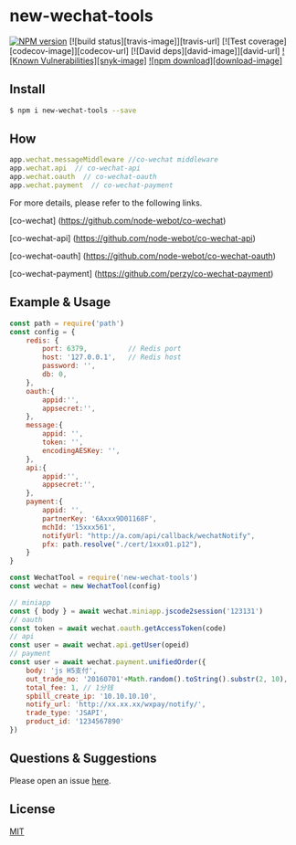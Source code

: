 # new-wechat-tools

[![NPM version][npm-image]][npm-url]
[![build status][travis-image]][travis-url]
[![Test coverage][codecov-image]][codecov-url]
[![David deps][david-image]][david-url]
[![Known Vulnerabilities][snyk-image]][snyk-url]
[![npm download][download-image]][download-url]

[npm-image]: https://img.shields.io/npm/v/new-wechat-tools.svg?style=flat-square
[npm-url]: https://npmjs.org/package/new-wechat-tools
[snyk-url]: https://snyk.io/test/npm/new-wechat-tools
[download-url]: https://npmjs.org/package/new-wechat-tools

<!--
Description here.
-->

## Install

```bash
$ npm i new-wechat-tools --save
```

## How

```js
app.wechat.messageMiddleware //co-wechat middleware
app.wechat.api  // co-wechat-api
app.wechat.oauth  // co-wechat-oauth
app.wechat.payment  // co-wechat-payment
```

For more details, please refer to the following links.

[co-wechat] (https://github.com/node-webot/co-wechat)

[co-wechat-api] (https://github.com/node-webot/co-wechat-api)

[co-wechat-oauth] (https://github.com/node-webot/co-wechat-oauth)

[co-wechat-payment] (https://github.com/perzy/co-wechat-payment)

## Example & Usage

```js
const path = require('path')
const config = {
    redis: {
        port: 6379,          // Redis port
        host: '127.0.0.1',   // Redis host
        password: '',
        db: 0,
    },
    oauth:{
        appid:'', 
        appsecret:'',
    },
    message:{
        appid: '',
        token: '',
        encodingAESKey: '',
    },
    api:{
        appid:'', 
        appsecret:'',
    },
    payment:{
        appid: '',
        partnerKey: '6Axxx9D01168F',
        mchId: '15xxx561',
        notifyUrl: "http://a.com/api/callback/wechatNotify",
        pfx: path.resolve("./cert/1xxx01.p12"),
    }
}

const WechatTool = require('new-wechat-tools')
const wechat = new WechatTool(config)

// miniapp
const { body } = await wechat.miniapp.jscode2session('123131')
// oauth
const token = await wechat.oauth.getAccessToken(code)
// api
const user = await wechat.api.getUser(opeid)
// payment
const user = await wechat.payment.unifiedOrder({
	body: 'js H5支付',
	out_trade_no: '20160701'+Math.random().toString().substr(2, 10),
	total_fee: 1, // 1分钱
	spbill_create_ip: '10.10.10.10',
	notify_url: 'http://xx.xx.xx/wxpay/notify/',
	trade_type: 'JSAPI',
	product_id: '1234567890'
})

```

## Questions & Suggestions

Please open an issue [here](https://github.com/yirenkeji555/new-wechat-tools/issues).

## License

[MIT](LICENSE)

